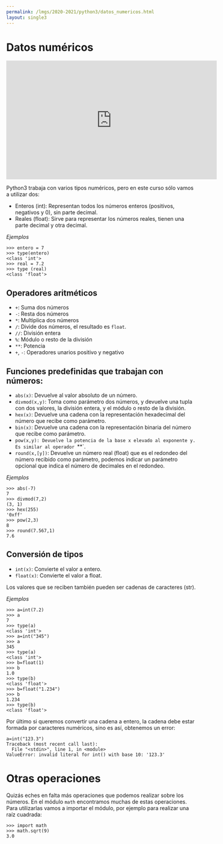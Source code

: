 ```yaml
---
permalink: /lmgs/2020-2021/python3/datos_numericos.html
layout: single3
---
```


# Datos numéricos

<iframe width="560" height="315" src="https://www.youtube.com/embed/8ygasB-FXbM" frameborder="0" allow="accelerometer; autoplay; clipboard-write; encrypted-media; gyroscope; picture-in-picture" allowfullscreen></iframe>


Python3 trabaja con varios tipos numéricos, pero en este curso sólo vamos a utilizar dos:

* Enteros (int): Representan todos los números enteros (positivos, negativos y 0), sin parte decimal. 
* Reales (float): Sirve para representar los números reales, tienen una parte decimal y otra  decimal.

*Ejemplos*

	>>> entero = 7
	>>> type(entero)
	<class 'int'>
	>>> real = 7.2
	>>> type (real)
	<class 'float'>


## Operadores aritméticos

* `+`: Suma dos números
* `-`: Resta dos números
* `*`: Multiplica dos números
* `/`: Divide dos números, el resultado es `float`.
* `//`: División entera
* `%`: Módulo o resto de la división
* `**`: Potencia
* `+`, `-`: Operadores unarios positivo y negativo

## Funciones predefinidas que trabajan con números:

* `abs(x)`: Devuelve al valor absoluto de un número.
* `divmod(x,y)`: Toma como parámetro dos números, y devuelve una tupla con dos valores, la división entera, y el módulo o resto de la división.
* `hex(x)`: Devuelve una cadena con la representación hexadecimal del número que recibe como parámetro.
* `bin(x)`: Devuelve una cadena con la representación binaria del número que recibe como parámetro.
* `pow(x,y): Devuelve la potencia de la base x elevado al exponente y. Es similar al operador `**`.
* `round(x,[y])`: Devuelve un número real (float) que es el redondeo del número recibido como parámetro, podemos indicar un parámetro opcional que indica el número de decimales en el redondeo.

*Ejemplos*

	>>> abs(-7)
	7
	>>> divmod(7,2)
	(3, 1)
	>>> hex(255)
	'0xff'
	>>> pow(2,3)
	8
	>>> round(7.567,1)
	7.6

## Conversión de tipos

* `int(x)`: Convierte el valor a entero.
* `float(x)`: Convierte el valor a float.

Los valores que se reciben también pueden ser cadenas de caracteres (str).

*Ejemplos*

	>>> a=int(7.2)
	>>> a
	7
	>>> type(a)
	<class 'int'>
	>>> a=int("345")
	>>> a
	345
	>>> type(a)
	<class 'int'>
	>>> b=float(1)
	>>> b
	1.0
	>>> type(b)
	<class 'float'>
	>>> b=float("1.234")
	>>> b
	1.234
	>>> type(b)
	<class 'float'>

Por último si queremos convertir una cadena a entero, la cadena debe estar formada por caracteres numéricos, sino es así, obtenemos un error:

	a=int("123.3")
	Traceback (most recent call last):
	  File "<stdin>", line 1, in <module>
	ValueError: invalid literal for int() with base 10: '123.3'

# Otras operaciones

Quizás eches en falta más operaciones que podemos realizar sobre los números. En el módulo `math` encontramos muchas de estas operaciones. Para utilizarlas vamos  a importar el módulo, por ejemplo para realizar una raíz cuadrada:

	>>> import math
	>>> math.sqrt(9)
	3.0



